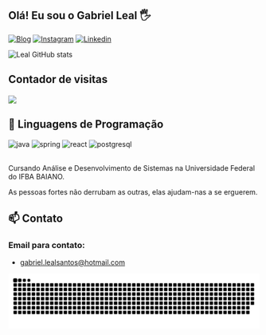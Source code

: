 
## Olá! Eu sou o Gabriel Leal 🖐️

[![Blog](https://img.shields.io/website?label=Gabriel-portifolio.com&style=for-the-badge&url=https://portifolio-gabriel-leal.vercel.app)](https://portifolio-gabriel-leal.vercel.app)
[![Instagram](https://img.shields.io/badge/Instagram-E4405F?style=for-the-badge&logo=instagram&logoColor=white)](https://www.instagram.com/__gabriel.leal__/)
[![Linkedin](https://img.shields.io/badge/LinkedIn-0077B5?style=for-the-badge&logo=linkedin&logoColor=white)](https://www.linkedin.com/in/gabriel-leal-santos/)

![Leal GitHub stats](https://github-readme-stats.vercel.app/api?username=Gabriellealsantos&show_icons=true&theme=tokyonight&count_private=true)

## Contador de visitas
<div align="start">
    <p align="start" style="margin: 0;"><img align="center" src="https://profile-counter.glitch.me/{Gabriellealsantos}/count.svg" /></p> 
</div>

## 🚀 Linguagens de Programação

<div style="display: inline_block">
  <img align="center" alt="java" src="https://img.shields.io/badge/Java-ED8B00?style=for-the-badge&logo=openjdk&logoColor=white" />
  <img align="center" alt="spring" src="https://img.shields.io/badge/Spring-6DB33F?style=for-the-badge&logo=spring&logoColor=white" />
  <img align="center" alt="react" src="https://img.shields.io/badge/React-20232A?style=for-the-badge&logo=react&logoColor=61DAFB" />
  <img align="center" alt="postgresql" src="https://img.shields.io/badge/PostgreSQL-316192?style=for-the-badge&logo=postgresql&logoColor=white" />
</div><br/>

Cursando Análise e Desenvolvimento de Sistemas na Universidade Federal do IFBA BAIANO.

As pessoas fortes não derrubam as outras, elas ajudam-nas a se erguerem.

## 📫 Contato
### Email para contato:
- [gabriel.lealsantos@hotmail.com](gabriel.lealsantos@hotmail.com)

<picture align="center">
  <source media="(prefers-color-scheme: dark)" srcset="https://raw.githubusercontent.com/mari4souza/mari4souza/output/github-contribution-grid-snake-dark.svg">
  <source media="(prefers-color-scheme: light)" srcset="https://raw.githubusercontent.com/mari4souza/mari4souza/output/github-contribution-grid-snake-dark.svg">
  <img align="center" alt="github contribution grid snake animation" src="https://raw.githubusercontent.com/mari4souza/mari4souza/output/github-contribution-grid-snake.svg">
</picture>
